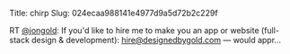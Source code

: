 Title: chirp
Slug: 024ecaa988141e4977d9a5d72b2c229f

RT <a href="http://twitter.com/jongold">@jongold</a>: If you'd like to hire me to make you an app or website (full-stack design &amp; development): hire@designedbygold.com — would appr…
